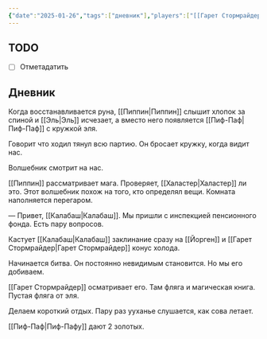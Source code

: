 ```yaml
---
{"date":"2025-01-26","tags":["дневник"],"players":["[[Гарет Стормрайдер\|Гарет Стормрайдер]]","[[Йорген\|Йорген]]","[[Пиппин\|Пиппин]]"],"campaign":"Подземелье безумного мага","world-date":null,"world-time-start":null,"dg-publish":true,"previous-session":"[[15 сентября 2024]]","next-session":null,"permalink":"/26-yanvarya-2025/","dgPassFrontmatter":true}
---
```



## TODO
- [ ] Отметадатить

## Дневник
Когда восстанавливается руна, [[Пиппин\|Пиппин]] слышит хлопок за спиной и [[Эль\|Эль]] исчезает, а вместо него появляется [[Пиф-Паф\|Пиф-Паф]] с кружкой эля.

Говорит что ходил тянул всю партию. Он бросает кружку, когда видит нас.

Волшебник смотрит на нас. 

[[Пиппин]] рассматривает мага. Проверяет, [[Халастер\|Халастер]] ли это. Этот волшебник похож на того, кто определял вещи. Комната наполняется перегаром. 

— Привет, [[Калабаш\|Калабаш]]. Мы пришли с инспекцией пенсионного фонда. Есть пару вопросов. 

Кастует [[Калабаш\|Калабаш]] заклинание сразу на [[Йорген]] и [[Гарет Стормрайдер\|Гарет Стормрайдер]] конус холода. 

Начинается битва. Он постоянно невидимым становится. Но мы его добиваем.

[[Гарет Стормрайдер]] осматривает его. Там фляга и магическая книга. Пустая фляга от эля. 

Делаем короткий отдых. Пару раз ууханье слушается, как сова летает. 

[[Пиф-Паф\|Пиф-Пафу]] дают 2 золотых. 
